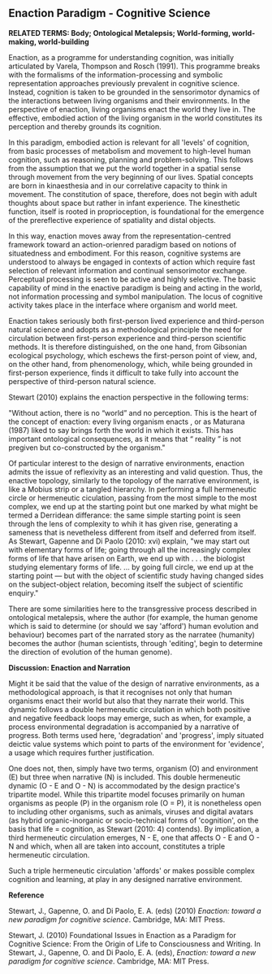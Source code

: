 ## Enaction Paradigm - Cognitive Science

**RELATED TERMS: Body; Ontological Metalepsis; World-forming, world-making, world-building**

Enaction, as a programme for understanding cognition, was initially articulated by Varela, Thompson and Rosch (1991). This programme breaks with the formalisms of the information-processing and symbolic representation approaches previously prevalent in cognitive science. Instead, cognition is taken to be grounded in the sensorimotor dynamics of the interactions between living organisms and their environments. In the perspective of enaction, living organisms enact the world
they live in. The effective, embodied action of the living organism in the world constitutes its perception and thereby grounds its cognition.

In this paradigm, embodied action is relevant for all 'levels' of cognition, from basic processes of metabolism and movement to high-level human cognition, such as reasoning, planning and problem-solving. This follows from the assumption that we put the world together in a spatial sense through movement from the very beginning of our lives. Spatial concepts are born in kinaesthesia and in our correlative capacity to think in movement. The constitution of space, therefore, does not begin with adult thoughts about space but rather in infant experience. The kinesthetic function, itself is rooted in proprioception, is foundational for the emergence of the prereflective experience of spatiality and distal objects.

In this way, enaction moves away from the representation-centred framework toward an action-orienred paradigm based on notions of situatedness and embodiment. For this reason, cognitive systems are understood to always be engaged in contexts of action which require fast selection of relevant information and continual sensorimotor exchange. Perceptual processing is seen to be active and highly selective. The basic capability of mind in the enactive paradigm is being and acting in the world, not information processing and symbol manipulation. The locus of cognitive activity takes place in the interface where organism and world meet. 

Enaction takes seriously both first-person lived experience and third-person natural science and adopts as a methodological principle the need for circulation between first-person experience and third-person scientific methods. It is therefore distinguished, on the one hand, from Gibsonian ecological psychology, which eschews the first-person point of view, and, on the other hand, from phenomenology, which, while being grounded in first-person experience, finds it difficult to take fully into account the perspective of third-person natural science. 

Stewart (2010) explains the enaction perspective in the following terms: 

"Without action, there is no “world” and no perception. This is the heart of the concept of enaction: every living organism enacts , or as Maturana (1987) liked to say brings forth the world in which it exists. This has important ontological consequences, as it means that “ reality ” is not pregiven but co-constructed by the organism." 

Of particular interest to the design of narrative environments, enaction admits the issue of reflexivity as an interesting and valid question. Thus, the enactive topology, similarly to the topology of the narrative environment, is like a Mobius strip or a tangled hierarchy. In performing a full hermeneutic circle or hermeneutic ciculation, passing from the most simple to the most complex, we end up at the starting point but one marked by what might be termed a Derridean differance: the same simple starting point is seen through the lens of complexity to whih it has given rise, generating a sameness that is nevetheless different from itself and deferred from itself. As Stewart, Gapenne and Di Paolo (2010: xvi) explain, "we may start out with elementary forms of life; going through all the increasingly complex forms of life that have arisen on Earth, we end up with . . . the biologist studying elementary forms of life. ... by going full circle, we end up at the starting point — but with the object of scientific study having changed sides on the subject-object relation, becoming itself the subject of scientific enquiry."

There are some similarities here to the transgressive process described in ontological metalepsis, where the author (for example, the human genome which is said to determine (or should we say 'afford') human evolution and behaviour) becomes part of the narrated story as the narratee (humanity) becomes the author (human scientists, through 'editing', begin to determine the direction of evolution of the human genome).

**Discussion: Enaction and Narration**

Might it be said that the value of the design of narrative environments, as a methodological approach, is that it recognises not only that human organisms enact their world but also that they narrate their world. This dynamic follows a double hermeneutic circulation in which both positive and negative feedback loops may emerge, such as when, for example, a process environmental degradation is accompanied by a narrative of progress. Both terms used here, 'degradation' and 'progress', imply situated deictic value systems which point to parts of the environment for 'evidence', a usage which requires further justification. 

One does not, then, simply have two terms, organism (O) and environment (E) but three when narrative (N) is included. This double hermeneutic dynamic (O - E and O - N) is accommodated by the design practice's tripartite model. While this tripartite model focuses primarily on human organisms as people (P) in the organism role (O = P), it is nonetheless open to including other organisms, such as animals, viruses and digital avatars (as hybrid organic-inorganic or socio-technical forms of 'cognition', on the basis that life = cognition, as Stewart (2010: 4) contends). By implication, a third hermeneutic circulation emerges, N - E, one that affects O - E and O - N and which, when all are taken into account, constitutes a triple hermeneutic circulation.

Such a triple hermeneutic circulation 'affords' or makes possible complex cognition and learning, at play in any designed narrative environment.

**Reference**

Stewart, J., Gapenne, O. and Di Paolo, E. A. (eds) (2010) _Enaction: toward a new paradigm for cognitive science_. Cambridge, MA: MIT Press.

Stewart, J. (2010) Foundational Issues in Enaction as a Paradigm for Cognitive Science: From the Origin of Life to Consciousness and Writing. In Stewart, J., Gapenne, O. and Di Paolo, E. A. (eds), _Enaction: toward a new paradigm for cognitive science_. Cambridge, MA: MIT Press.


